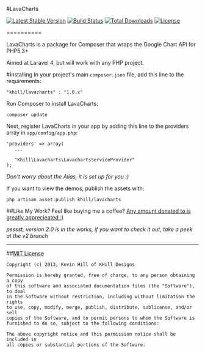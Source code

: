 #LavaCharts

[![Latest Stable Version](https://poser.pugx.org/khill/lavacharts/v/stable.svg)](https://packagist.org/packages/khill/lavacharts) [![Build Status](https://travis-ci.org/kevinkhill/Lavacharts.png?branch=master)](https://travis-ci.org/kevinkhill/LavaCharts) [![Total Downloads](https://poser.pugx.org/khill/lavacharts/downloads.svg)](https://packagist.org/packages/khill/lavacharts) [![License](https://poser.pugx.org/khill/lavacharts/license.svg)](https://packagist.org/packages/khill/lavacharts)

==========

LavaCharts is a package for Composer that wraps the Google Chart API for PHP5.3+

Aimed at Laravel 4, but will work with any PHP project.


#Installing
In your project's main ```composer.json``` file, add this line to the requirements:

  ```
  "khill/lavacharts" : "1.0.x"
  ```

Run Composer to install LavaCharts:

  ```
  composer update
  ```

Next, register LavaCharts in your app by adding this line to the providers array in ```app/config/app.php```:

  ```
  'providers' => array(
     ...

     "Khill\Lavacharts\LavachartsServiceProvider"
  );
  ```

*Don't worry about the Alias, it is set up for you :)*

If you want to view the demos, publish the assets with:

  ```
  php artisan asset:publish khill/lavacharts
  ```


##Like My Work?
Feel like buying me a coffee? [Any amount donated to is greatly apprecieated :)](https://www.paypal.com/cgi-bin/webscr?cmd=_s-xclick&hosted_button_id=FLP6MYY3PYSFQ)


*psssst, version 2.0 is in the works, if you want to check it out, take a peek at the v2 branch*

- - -

##[MIT License](http://opensource.org/licenses/MIT)
```
Copyright (c) 2013, Kevin Hill of KHill Designs

Permission is hereby granted, free of charge, to any person obtaining a copy
of this software and associated documentation files (the "Software"), to deal
in the Software without restriction, including without limitation the rights
to use, copy, modify, merge, publish, distribute, sublicense, and/or sell
copies of the Software, and to permit persons to whom the Software is
furnished to do so, subject to the following conditions:

The above copyright notice and this permission notice shall be included in
all copies or substantial portions of the Software.
```
